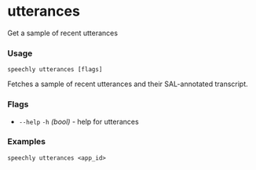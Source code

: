 # utterances

Get a sample of recent utterances

### Usage

```
speechly utterances [flags]
```

Fetches a sample of recent utterances and their SAL-annotated transcript.

### Flags

* `--help` `-h` _(bool)_ - help for utterances

### Examples

```
speechly utterances <app_id>
```

